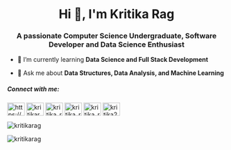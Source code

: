 <h1 align="center">Hi 👋, I'm Kritika Rag</h1>
<h3 align="center">A passionate Computer Science Undergraduate, Software Developer and Data Science Enthusiast</h3>

- 🌱 I’m currently learning **Data Science and Full Stack Development**

- 💬 Ask me about **Data Structures, Data Analysis, and Machine Learning**


<h5 align="left">Connect with me:</h5>
<p align="left">
<a href="https://linkedin.com/in/https://www.linkedin.com/mwlite/in/kritika-rag-ba4306214" target="blank"><img align="center" src="https://raw.githubusercontent.com/rahuldkjain/github-profile-readme-generator/master/src/images/icons/Social/linked-in-alt.svg" alt="https://www.linkedin.com/mwlite/in/kritika-rag-ba4306214" height="30" width="40" /></a>
<a href="https://kaggle.com/kritikarag" target="blank"><img align="center" src="https://raw.githubusercontent.com/rahuldkjain/github-profile-readme-generator/master/src/images/icons/Social/kaggle.svg" alt="kritikarag" height="30" width="40" /></a>
<a href="https://www.hackerrank.com/kritika_rag" target="blank"><img align="center" src="https://raw.githubusercontent.com/rahuldkjain/github-profile-readme-generator/master/src/images/icons/Social/hackerrank.svg" alt="kritika_rag" height="30" width="40" /></a>
<a href="https://www.leetcode.com/kritika_rag" target="blank"><img align="center" src="https://raw.githubusercontent.com/rahuldkjain/github-profile-readme-generator/master/src/images/icons/Social/leet-code.svg" alt="kritika_rag" height="30" width="40" /></a>
<a href="https://www.hackerearth.com/kritika_rag" target="blank"><img align="center" src="https://raw.githubusercontent.com/rahuldkjain/github-profile-readme-generator/master/src/images/icons/Social/hackerearth.svg" alt="kritika_rag" height="30" width="40" /></a>
<a href="https://auth.geeksforgeeks.org/user/kritika209301240" target="blank"><img align="center" src="https://raw.githubusercontent.com/rahuldkjain/github-profile-readme-generator/master/src/images/icons/Social/geeks-for-geeks.svg" alt="kritika209301240" height="30" width="40" /></a>
</p>

<p><img align="center" object-fit:"fill" src="https://github-readme-stats.vercel.app/api/top-langs?username=kritikarag&show_icons=true&locale=en&layout=compact" alt="kritikarag" /></p>

<p><img align="center" object-fit:"fill" src="https://github-readme-streak-stats.herokuapp.com/?user=kritikarag&" alt="kritikarag" /></p>
